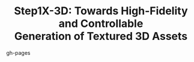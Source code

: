 <h1 align="center"> Step1X-3D: Towards High-Fidelity and Controllable<br>Generation of Textured 3D Assets</h1>

gh-pages